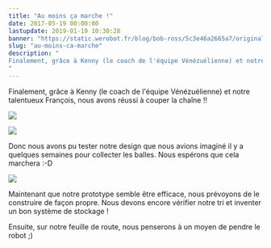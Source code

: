 ```yaml
---
title: "Au moins ça marche !"
date: 2017-05-19 00:00:00
lastupdate: 2019-01-19 10:30:28
banner: "https://static.werobot.fr/blog/bob-ross/5c3e46a2665a7/original.jpg"
slug: "au-moins-ca-marche"
description: " 
Finalement, grâce à Kenny (le coach de l'équipe Vénézuélienne) et notre talentueux François, nous avons réussi à couper la chaîne !!
"
---
```

Finalement, grâce à Kenny (le coach de l'équipe Vénézuélienne) et notre talentueux François, nous avons réussi à couper la chaîne !!

![](https://static.werobot.fr/blog/bob-ross/5c3e46a2665a7/50.jpg)

![](https://static.werobot.fr/blog/bob-ross/5c3e46a354c46/50.jpg)

Donc nous avons pu tester notre design que nous avions imaginé il y a quelques semaines pour collecter les balles. Nous espérons que cela marchera :-D

![](https://static.werobot.fr/blog/bob-ross/5c3e46a3c5ba7/50.jpg)

Maintenant que notre prototype semble être efficace, nous prévoyons de le construire de façon propre. Nous devons encore vérifier notre tri et inventer un bon système de stockage !

Ensuite, sur notre feuille de route, nous penserons à un moyen de pendre le robot ;)
    